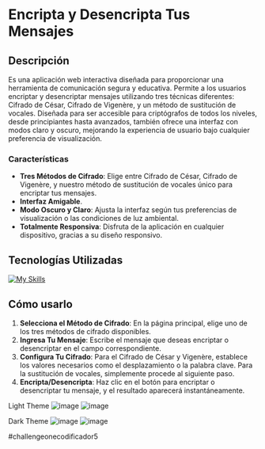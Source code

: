 # Encripta y Desencripta Tus Mensajes

## Descripción
 Es una aplicación web interactiva diseñada para proporcionar una herramienta de comunicación segura y educativa. Permite a los usuarios encriptar y desencriptar mensajes utilizando tres técnicas diferentes: Cifrado de César, Cifrado de Vigenère, y un método de sustitución de vocales. Diseñada para ser accesible para criptógrafos de todos los niveles, desde principiantes hasta avanzados, también ofrece una interfaz con modos claro y oscuro, mejorando la experiencia de usuario bajo cualquier preferencia de visualización.

### Características
- **Tres Métodos de Cifrado**: Elige entre Cifrado de César, Cifrado de Vigenère, y nuestro método de sustitución de vocales único para encriptar tus mensajes.
- **Interfaz Amigable**.
- **Modo Oscuro y Claro**: Ajusta la interfaz según tus preferencias de visualización o las condiciones de luz ambiental.
- **Totalmente Responsiva**: Disfruta de la aplicación en cualquier dispositivo, gracias a su diseño responsivo.

## Tecnologías Utilizadas
[![My Skills](https://skillicons.dev/icons?i=js,html,css)](https://skillicons.dev)

## Cómo usarlo
1. **Selecciona el Método de Cifrado**: En la página principal, elige uno de los tres métodos de cifrado disponibles.
2. **Ingresa Tu Mensaje**: Escribe el mensaje que deseas encriptar o desencriptar en el campo correspondiente.
3. **Configura Tu Cifrado**: Para el Cifrado de César y Vigenère, establece los valores necesarios como el desplazamiento o la palabra clave. Para la sustitución de vocales, simplemente procede al siguiente paso.
4. **Encripta/Desencripta**: Haz clic en el botón para encriptar o desencriptar tu mensaje, y el resultado aparecerá instantáneamente.


Light Theme
![image](https://github.com/Clarosabel2/codificador/assets/95495732/996a9eb3-0316-4b58-b31c-c9ee5cd4ed1a)
![image](https://github.com/Clarosabel2/codificador/assets/95495732/c577c050-8d79-4890-b70f-41db3877b062)

Dark Theme
![image](https://github.com/Clarosabel2/codificador/assets/95495732/22c43db0-91f9-44b9-a51a-7690af50e346)
![image](https://github.com/Clarosabel2/codificador/assets/95495732/5b1e2115-c687-4daf-9b05-099c4094d5d7)



#challengeonecodificador5
